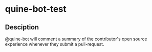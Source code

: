 # quine-bot-test

## Desciption
@quine-bot will comment a summary of the contributor's open source experience whenever they submit a pull-request.
